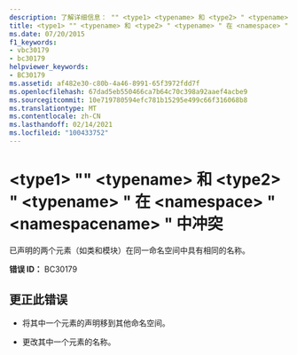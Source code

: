 ```yaml
---
description: 了解详细信息： "" <type1> <typename> 和 <type2> " <typename> " 在 <namespace> " <namespacename> " 中冲突
title: <type1> "" <typename> 和 <type2> " <typename> " 在 <namespace> " <namespacename> " 中冲突
ms.date: 07/20/2015
f1_keywords:
- vbc30179
- bc30179
helpviewer_keywords:
- BC30179
ms.assetid: af482e30-c80b-4a46-8991-65f3972fdd7f
ms.openlocfilehash: 67dad5eb550466ca7b64c70c398a92aaef4acbe9
ms.sourcegitcommit: 10e719780594efc781b15295e499c66f316068b8
ms.translationtype: MT
ms.contentlocale: zh-CN
ms.lasthandoff: 02/14/2021
ms.locfileid: "100433752"
---
```

# <a name="type1-typename-and-type2-typename-conflict-in-namespace-namespacename"></a>\<type1> "" \<typename> 和 \<type2> " \<typename> " 在 \<namespace> " \<namespacename> " 中冲突

已声明的两个元素（如类和模块）在同一命名空间中具有相同的名称。  
  
 **错误 ID：** BC30179  
  
## <a name="to-correct-this-error"></a>更正此错误  
  
- 将其中一个元素的声明移到其他命名空间。  
  
- 更改其中一个元素的名称。
